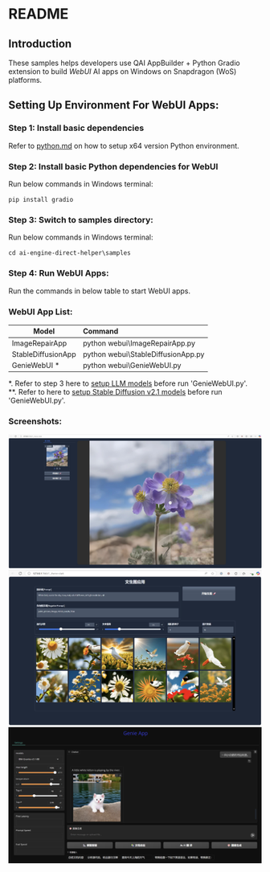 # README

## Introduction 
These samples helps developers use QAI AppBuilder + Python Gradio extension to build *WebUI* AI apps on Windows on Snapdragon (WoS) platforms.

## Setting Up Environment For WebUI Apps:

### Step 1: Install basic dependencies
Refer to [python.md](../../docs/python.md) on how to setup x64 version Python environment.

### Step 2: Install basic Python dependencies for WebUI
Run below commands in Windows terminal:
```
pip install gradio
```

### Step 3: Switch to samples directory:
Run below commands in Windows terminal:
```
cd ai-engine-direct-helper\samples
```

### Step 4: Run WebUI Apps:
Run the commands in below table to start WebUI apps.

### WebUI App List:

|  Model   | Command  |
|  ----  | :----    |
| ImageRepairApp | python webui\ImageRepairApp.py |
| StableDiffusionApp | python webui\StableDiffusionApp.py |
| GenieWebUI * | python webui\GenieWebUI.py |

*. Refer to step 3 here to [setup LLM models](../genie/python/README.md) before run 'GenieWebUI.py'.<br>
**. Refer to here to [setup Stable Diffusion v2.1 models](../python/README.md) before run 'GenieWebUI.py'.

### Screenshots:
![image](screenshot/ImageRepairApp.jpg)
![image](screenshot/StableDiffusionApp.jpg)
![image](screenshot/GenieWebUI.png)
